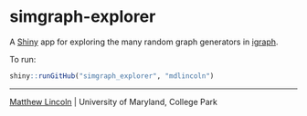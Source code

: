 simgraph-explorer
=================

A [Shiny](http://shiny.rstudio.com/) app for exploring the many random graph generators in [igraph](http://igraph.org/r/).

To run:

```r
shiny::runGitHub("simgraph_explorer", "mdlincoln")
```

---
[Matthew Lincoln](http://matthewlincoln.net) | University of Maryland, College Park

